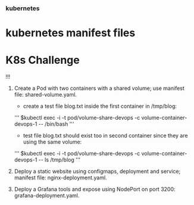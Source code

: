 ### kubernetes
# kubernetes manifest files
# K8s Challenge
!!!

1. Create a Pod with two containers with a shared volume; use manifest file: shared-volume.yaml.
   - create a test file blog.txt inside the first container in /tmp/blog:

   '''
   $kubectl exec -i -t pod/volume-share-devops -c volume-container-devops-1 -- /bin/bash
   '''

   - test file blog.txt should exist too in second container since they are using the same volume:

    '''
    $kubectl exec -i -t pod/volume-share-devops -c volume-container-devops-1 -- ls /tmp/blog
    '''

2. Deploy a static website using configmaps, deployment and service; manifest file: nginx-deployment.yaml.

3. Deploy a Grafana tools and expose using NodePort on port 3200: grafana-deployment.yaml.

